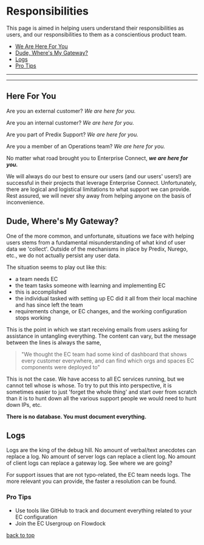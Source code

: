 # Responsibilities
This page is aimed in helping users understand their responsibilities as users, and our responsibilities to them as a conscientious product team. 

* [We Are Here For You](#here-for-you)
* [Dude, Where's My Gateway?](#dude-wheres-my-gateway)
* [Logs](#logs)
* [Pro Tips](#pro-tips)

---
---

## Here For You
Are you an external customer? *We are here for you.*

Are you an internal customer? *We are here for you.*

Are you part of Predix Support? *We are here for you.*

Are you a member of an Operations team? *We are here for you.*

No matter what road brought you to Enterprise Connect, ***we are here for you.***

We will always do our best to ensure our users (and our users' users!) are successful in their projects that leverage Enterprise Connect. Unfortunately, there are logical and logistical limitations to what support we can provide. Rest assured, we will never shy away from helping anyone on the basis of inconvenience. 

## Dude, Where's My Gateway?
One of the more common, and unfortunate, situations we face with helping users stems from a fundamental misunderstanding of what kind of user data we 'collect'. Outside of the mechanisms in place by Predix, Nurego, etc., we do not actually persist any user data. 

The situation seems to play out like this:

- a team needs EC
- the team tasks someone with learning and implementing EC
- this is accomplished
- the individual tasked with setting up EC did it all from their local machine and has since left the team
- requirements change, or EC changes, and the working configuration stops working

This is the point in which we start receiving emails from users asking for assistance in untangling everything. The content can vary, but the message between the lines is always the same,

> "We thought the EC team had some kind of dashboard that shows every customer everywhere, and can find which orgs and spaces EC components were deployed to"

This is not the case. We have access to all EC services running, but we cannot tell whose is whose. To try to put this into perspective, it is sometimes easier to just 'forget the whole thing' and start over from scratch than it is to hunt down all the various support people we would need to hunt down IPs, etc. 

**There is no database. You must document everything.**

## Logs
Logs are the king of the debug hill. No amount of verbal/text anecdotes can replace a log. No amount of server logs can replace a client log. No amount of client logs can replace a gateway log. See where we are going?

For support issues that are not typo-related, the EC team needs logs. The more relevant you can provide, the faster a resolution can be found.

### Pro Tips
- Use tools like GitHub to track and document everything related to your EC configuration
- Join the EC Usergroup on Flowdock

[back to top](#responsibilities)